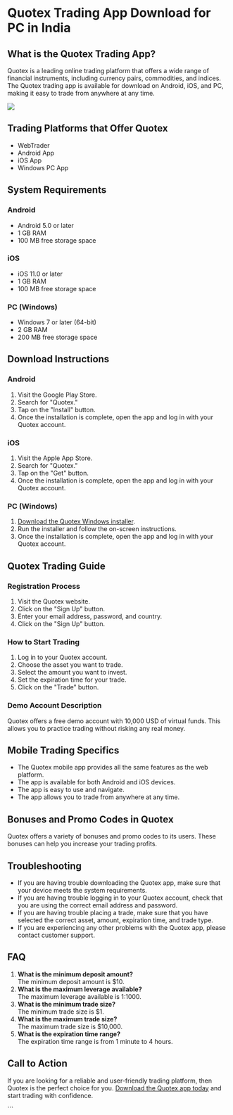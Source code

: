 # Quotex Trading App Download for PC in India

## What is the Quotex Trading App?

Quotex is a leading online trading platform that offers a wide range of
financial instruments, including currency pairs, commodities, and
indices. The Quotex trading app is available for download on Android,
iOS, and PC, making it easy to trade from anywhere at any time.

[![](https://static.quotex.io/files/1_en/300_250.jpg)](https://traff.sbs/brokerqxsignupf)

## Trading Platforms that Offer Quotex

-   WebTrader
-   Android App
-   iOS App
-   Windows PC App

## System Requirements

### Android

-   Android 5.0 or later
-   1 GB RAM
-   100 MB free storage space

### iOS

-   iOS 11.0 or later
-   1 GB RAM
-   100 MB free storage space

### PC (Windows)

-   Windows 7 or later (64-bit)
-   2 GB RAM
-   200 MB free storage space

## Download Instructions

### Android

1.  Visit the Google Play Store.
2.  Search for "Quotex."
3.  Tap on the "Install" button.
4.  Once the installation is complete, open the app and log in with your
    Quotex account.

### iOS

1.  Visit the Apple App Store.
2.  Search for "Quotex."
3.  Tap on the "Get" button.
4.  Once the installation is complete, open the app and log in with your
    Quotex account.

### PC (Windows)

1.  [Download the Quotex Windows
    installer](\%22https://traff.sbs/quotexonelink\%22).
2.  Run the installer and follow the on-screen instructions.
3.  Once the installation is complete, open the app and log in with your
    Quotex account.

## Quotex Trading Guide

### Registration Process

1.  Visit the Quotex website.
2.  Click on the "Sign Up" button.
3.  Enter your email address, password, and country.
4.  Click on the "Sign Up" button.

### How to Start Trading

1.  Log in to your Quotex account.
2.  Choose the asset you want to trade.
3.  Select the amount you want to invest.
4.  Set the expiration time for your trade.
5.  Click on the "Trade" button.

### Demo Account Description

Quotex offers a free demo account with 10,000 USD of virtual funds. This
allows you to practice trading without risking any real money.

## Mobile Trading Specifics

-   The Quotex mobile app provides all the same features as the web
    platform.
-   The app is available for both Android and iOS devices.
-   The app is easy to use and navigate.
-   The app allows you to trade from anywhere at any time.

## Bonuses and Promo Codes in Quotex

Quotex offers a variety of bonuses and promo codes to its users. These
bonuses can help you increase your trading profits.

## Troubleshooting

-   If you are having trouble downloading the Quotex app, make sure that
    your device meets the system requirements.
-   If you are having trouble logging in to your Quotex account, check
    that you are using the correct email address and password.
-   If you are having trouble placing a trade, make sure that you have
    selected the correct asset, amount, expiration time, and trade type.
-   If you are experiencing any other problems with the Quotex app,
    please contact customer support.

## FAQ

1.  **What is the minimum deposit amount?**\
    The minimum deposit amount is \$10.
2.  **What is the maximum leverage available?**\
    The maximum leverage available is 1:1000.
3.  **What is the minimum trade size?**\
    The minimum trade size is \$1.
4.  **What is the maximum trade size?**\
    The maximum trade size is \$10,000.
5.  **What is the expiration time range?**\
    The expiration time range is from 1 minute to 4 hours.

## Call to Action

If you are looking for a reliable and user-friendly trading platform,
then Quotex is the perfect choice for you. [Download the Quotex app
today](\%22https://traff.sbs/quotexonelink\%22) and start trading with
confidence.

\`\`\`

